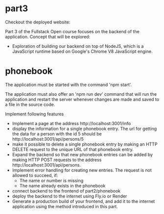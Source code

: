 # part3

Checkout the deployed website: 

Part 3 of the Fullstack Open course focuses on the backend of the application.
Concept that will be explored:
- Exploration of building our backend on top of NodeJS, which is a JavaScript runtime based on Google's Chrome V8 JavaScript engine.

# phonebook

The application must be started with the command 'npm start'.

The application must also offer an 'npm run dev' command that will run the application and restart the server whenever changes are made and saved to a file in the source code.

Implement following features
- Implement a page at the address http://localhost:3001/info
- display the information for a single phonebook entry. The url for getting the data for a person with the id 5 should be http://localhost:3001/api/persons/5
- make it possible to delete a single phonebook entry by making an HTTP DELETE request to the unique URL of that phonebook entry.
- Expand the backend so that new phonebook entries can be added by making HTTP POST requests to the address http://localhost:3001/api/persons.
- Implement error handling for creating new entries. The request is not allowed to succeed, if:
   - The name or number is missing
   - The name already exists in the phonebook
- connect backend to the frontend of part2/phonebook
- deploy the backend to the internet using Fly.io or Render
- Generate a production build of your frontend, and add it to the internet application using the method introduced in this part.
